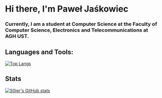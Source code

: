# Hi there, I'm Paweł Jaśkowiec 


### Currently, I am a student at Computer Science at the Faculty of Computer Science, Electronics and Telecommunications at AGH UST.


## Languages and Tools:

[![Top Langs](https://github-readme-stats.vercel.app/api/top-langs/?username=S0jer)](https://github.com/S0jer/github-readme-stats)


## Stats

[![S0jer's GitHub stats](https://github-readme-stats.vercel.app/api?username=S0jer&show_icons=true&theme=radical)](https://github.com/S0jer/github-readme-stats)